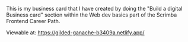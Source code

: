This is my business card that I have created by doing the "Build a digital Business card" section within the Web dev basics part of the Scrimba Frontend Career Path.

Viewable at: https://gilded-ganache-b3409a.netlify.app/
